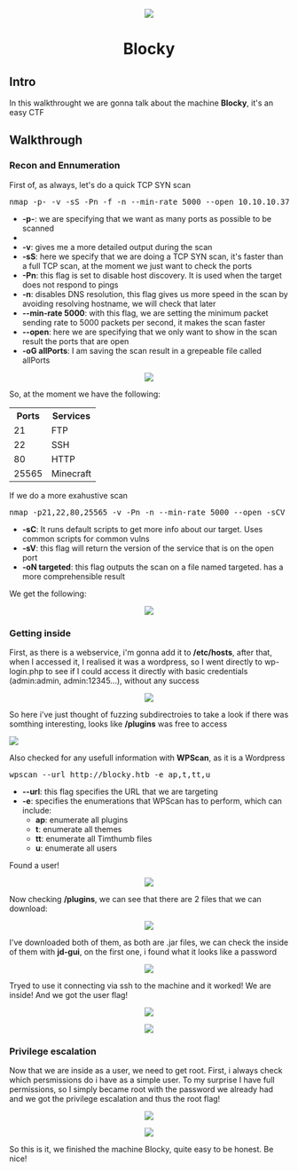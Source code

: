 <p align="center">
  <img src="https://github.com/Warrior9912/Hack-the-Box-Walkthroughs/assets/34217036/42586404-d6e4-41e2-85ae-c13c6d169235">
</p>

<h1 align="center">Blocky</h1>

<h2>Intro</h2>

<p>In this walkthrought we are gonna talk about the machine <strong>Blocky</strong>, it's an easy CTF</p>

<h2>Walkthrough</h2>

<h3>Recon and Ennumeration</h3>

<p>First of, as always, let's do a quick TCP SYN scan</p>

<pre>nmap -p- -v -sS -Pn -f -n --min-rate 5000 --open 10.10.10.37 -oG allPorts</pre>

<ul>
  <li><strong>-p-</strong>: we are specifying that we want as many ports as possible to be scanned<li>
  <li><strong>-v</strong>: gives me a more detailed output during the scan</li>
  <li><strong>-sS</strong>: here we specify that we are doing a TCP SYN scan, it's faster than a full TCP scan, at the moment we just want to check the ports</li>
  <li><strong>-Pn</strong>: this flag is set to disable host discovery. It is used when the target does not respond to pings</li>
  <li><strong>-n</strong>: disables DNS resolution, this flag gives us more speed in the scan by avoiding resolving hostname, we will check that later</li>
  <li><strong>--min-rate 5000</strong>: with this flag, we are setting the minimum packet sending rate to 5000 packets per second, it makes the scan faster</li>
  <li><strong>--open</strong>: here we are specifying that we only want to show in the scan result the ports that are open</li>
  <li><strong>-oG allPorts</strong>: I am saving the scan result in a grepeable file called allPorts</li>
</ul>

<p align="center">
  <img src="https://github.com/Warrior9912/Hack-the-Box-Walkthroughs/assets/34217036/285c9834-0c5f-44cc-ba4f-360a54c0f725">
</p>

<p>So, at the moment we have the following:</p>

<table align="center">
    <tr>
        <th>Ports</th>
        <th>Services</th>
    </tr>
    <tr>
        <td>21</td>
        <td>FTP</td>
    </tr>
    <tr>
        <td>22</td>
        <td>SSH</td>
    </tr>
    <tr>
        <td>80</td>
        <td>HTTP</td>
    </tr>
    <tr>
        <td>25565</td>
        <td>Minecraft</td>
    </tr>
</table>

<p>If we do a more exahustive scan </p>

<pre>nmap -p21,22,80,25565 -v -Pn -n --min-rate 5000 --open -sCV 10.10.10.29 -oN targeted</pre>

<ul>
  <li><strong>-sC</strong>: It runs default scripts to get more info about our target. Uses common scripts for common vulns</li>
  <li><strong>-sV</strong>: this flag will return the version of the service that is on the open port</li>
  <li><strong>-oN targeted</strong>: this flag outputs the scan on a file named targeted. has a more comprehensible result</li>
</ul>

<p>We get the following:</p>

<p align="center">
  <img src="https://github.com/Warrior9912/Hack-the-Box-Walkthroughs/assets/34217036/d9c36508-cd78-4264-82f3-9b5c119ea927">
</p>

<h3>Getting inside</h3>

<p>First, as there is a webservice, i'm gonna add it to <strong>/etc/hosts</strong>, after that, when I accessed it, I realised it was a wordpress, so I went directly to wp-login.php to see if I could access it directly with basic credentials (admin:admin, admin:12345...), without any success</p>

<p align="center">
  <img src="https://github.com/Warrior9912/Hack-the-Box-Walkthroughs/assets/34217036/838255dc-7c5a-4f0b-9de3-e450b9b34671">
</p>

<p>So here i've just thought of fuzzing subdirectroies to take a look if there was somthing interesting, looks like <strong>/plugins</strong> was free to access</p>

<p>
  <img src="https://github.com/Warrior9912/Hack-the-Box-Walkthroughs/assets/34217036/a89574f2-2c95-40f6-aed7-ad27ee8ffe24">
</p>

<p>Also checked for any usefull information with <strong>WPScan</strong>, as it is a Wordpress</p>

<pre>wpscan --url http://blocky.htb -e ap,t,tt,u</pre>

<ul>
  <li><strong>--url</strong>: this flag specifies the URL that we are targeting</li>
  <li><strong>-e</strong>: specifies the enumerations that WPScan has to perform, which can include:
    <ul>
      <li><strong>ap</strong>: enumerate all plugins</li>
      <li><strong>t</strong>: enumerate all themes</li>
      <li><strong>tt</strong>: enumerate all Timthumb files</li>
      <li><strong>u</strong>: enumerate all users</li>
    </ul>
  </li>
</ul>

<p>Found a user!</p>

<p align="center">
  <img src="https://github.com/Warrior9912/Hack-the-Box-Walkthroughs/assets/34217036/af3ad183-7e45-48e4-9cca-ab28e764c02c">
</p>

<p>Now checking <strong>/plugins</strong>, we can see that there are 2 files that we can download:</p>

<p align="center">
  <img src="https://github.com/Warrior9912/Hack-the-Box-Walkthroughs/assets/34217036/7105d879-6036-4c3d-b99f-700d694ebec2">
</p>

<p>I've downloaded both of them, as both are .jar files, we can check the inside of them with <strong>jd-gui</strong>, on the first one, i found what it looks like a password</p>

<p align="center">
  <img src="https://github.com/Warrior9912/Hack-the-Box-Walkthroughs/assets/34217036/a352c880-3abe-4169-88f6-b83f810284dc">
</p>

<p>Tryed to use it connecting via ssh to the machine and it worked! We are inside! And we got the user flag!</p>

<p align="center">
  <img src="https://github.com/Warrior9912/Hack-the-Box-Walkthroughs/assets/34217036/f864f2d4-6e02-4e7e-aefc-af51591eff18">
</p>

<p align="center">
  <img src="https://github.com/Warrior9912/Hack-the-Box-Walkthroughs/assets/34217036/3ae61b7a-aa83-4a10-ad14-b1207086d4b5">
</p>

<h3>Privilege escalation</h3>

<p>Now that we are inside as a user, we need to get root. First, i always check which persmissions do i have as a simple user. To my surprise I have full permissions, so I simply became root with the password we already had and we got the privilege escalation and thus the root flag!</p>

<p align="center">
  <img src="https://github.com/Warrior9912/Hack-the-Box-Walkthroughs/assets/34217036/f6b81837-9eab-4d08-a1b5-978ae5092821">
</p>

<p align="center">
  <img src="https://github.com/Warrior9912/Hack-the-Box-Walkthroughs/assets/34217036/f5afcaf3-4f58-4158-ae1f-d8e13d910535">
</p>

<p>So this is it, we finished the machine Blocky, quite easy to be honest. Be nice!</p>
